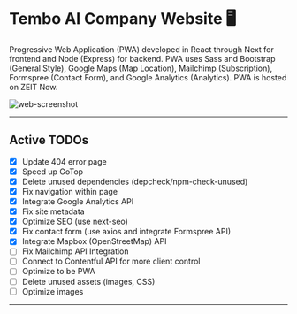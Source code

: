 # Tembo AI Company Website :desktop_computer:

Progressive Web Application (PWA) developed in React through Next for frontend and Node (Express) for backend. PWA uses Sass and Bootstrap (General Style), Google Maps (Map Location), Mailchimp (Subscription), Formspree (Contact Form), and Google Analytics (Analytics). PWA is hosted on ZEIT Now.

![web-screenshot](https://user-images.githubusercontent.com/50670255/73226909-a8dca900-413f-11ea-8669-95ecdb20ac38.png)

---

## Active TODOs

- [x] Update 404 error page
- [x] Speed up GoTop
- [x] Delete unused dependencies (depcheck/npm-check-unused)
- [x] Fix navigation within page
- [x] Integrate Google Analytics API
- [x] Fix site metadata
- [x] Optimize SEO (use next-seo)
- [x] Fix contact form (use axios and integrate Formspree API)
- [x] Integrate Mapbox (OpenStreetMap) API
- [ ] Fix Mailchimp API Integration
- [ ] Connect to Contentful API for more client control
- [ ] Optimize to be PWA
- [ ] Delete unused assets (images, CSS)
- [ ] Optimize images

---
